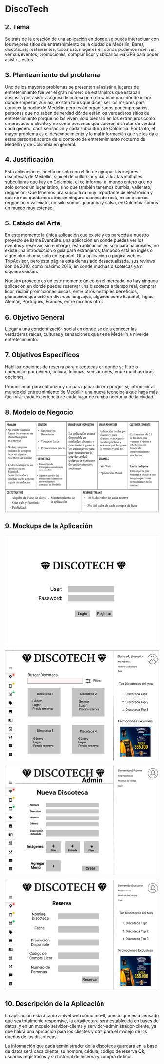 # DiscoTech

## 2. Tema
Se trata de la creación de una aplicación en donde se pueda interactuar con los mejores sitios de entretenimiento de la ciudad de Medellín; Bares, discotecas, restaurantes, todos estos lugares en donde podamos reservar, ver sus eventos, promociones, comprar licor y ubicarlos vía GPS para poder asistir a estos.

## 3. Planteamiento del problema
Uno de los mayores problemas se presentan al asistir a lugares de entretenimiento  fue ver el gran número de extranjeros que estaban ansiosos por asistir a alguna discoteca pero no sabían para dónde ir, por dónde empezar, aún así, existen tours que dicen ser los mejores para conocer la noche de Medellín pero están organizados por empresarios, personas que no saben de verdad dónde están los verdaderos sitios de entretenimiento porque no los viven, solo piensan en los extranjeros como un producto o cliente y no como personas que quieren disfrutar de verdad cada género, cada sensación y cada subcultura de Colombia. Por tanto, el mayor problema es el desconocimiento y la mal información que se les da a estas personas acerca de el contexto de entretenimiento nocturno de Medellín y de Colombia en general.

## 4. Justificación
Esta aplicación es hecha no solo con el fin de agrupar las mejores discotecas de Medellín, sino el de culturizar y dar a luz las múltiples subculturas que hay en Colombia, el de informar al mundo entero que no solo somos un lugar latino, sino que también tenemos cumbia, vallenato, reggaetón; Que tenemos una subcultura muy importante de electrónica y que no nos quedamos atrás en ninguna escena de rock, no solo somos reggaetón y vallenato, no solo somos guaracha y salsa, en Colombia somos un mundo muy extenso.

## 5. Estado del Arte
En este momento la única aplicación que existe y es parecida a nuestro proyecto se llama EventSite, una aplicación en donde puedes ver los eventos y reservar, sin embargo, esta aplicación es solo para nacionales, no existe una introducción o guía para extranjeros, tampoco está en inglés o algún otro idioma, solo en español. Otra aplicación o página web es TripAdvisor, pero esta página está demasiado desactualizada, sus reviews son de 2010, como máximo 2016, en donde muchas discotecas ya ni siquiera existen. 

Nuestro proyecto es en este momento único en el mercado, no hay ninguna aplicación en donde puedas reservar una discoteca a tiempo real, comprar licor, recibir promociones únicas, entre otros múltiples beneficios, planeamos que esté en diversos lenguajes, algunos como Español, Inglés, Alemán, Portugués, Francés, entre muchos otros.

## 6. Objetivo General
Llegar a una concientización social en donde se de a conocer las verdaderas raíces, culturas y sensaciones que tiene Medellín a nivel de entretenimiento.

## 7. Objetivos Específicos
Habilitar opciones de reserva para discotecas en donde se filtre o categorice por género, cultura, idiomas, sensaciones, entre muchas otras opciones.

Promocionar para culturizar y no para ganar dinero porque sí, introducir al mundo del entretenimiento de Medellín una nueva tecnología que haga más fácil vivir cada experiencia de cada lugar de rumba nocturna de la ciudad.

## 8. Modelo de Negocio
![](imgs/ModeloDeNegocio.png)

## 9. Mockups de la Aplicación
![](imgs/Login.png)

![](imgs/Main.png)

![](imgs/Admin_NuevaDiscoteca.png)

![](imgs/User_Reserva.png)

## 10. Descripción de la Aplicación
La aplicación estará tanto a nivel web cómo móvil, puesto que está pensado que sea totalmente responsive, la arquitectura será establecida en bases de datos, y en un modelo servidor-cliente y servidor-administrador-cliente, ya que habrá una aplicación para los clientes y otra para el manejo de los dueños de las discotecas.

La información que cada administrador de la discoteca guardará en la base de datos será cada cliente, su nombre, cédula, código de reserva QR, usuarios registrados y su historial de reserva y compra de licor.

